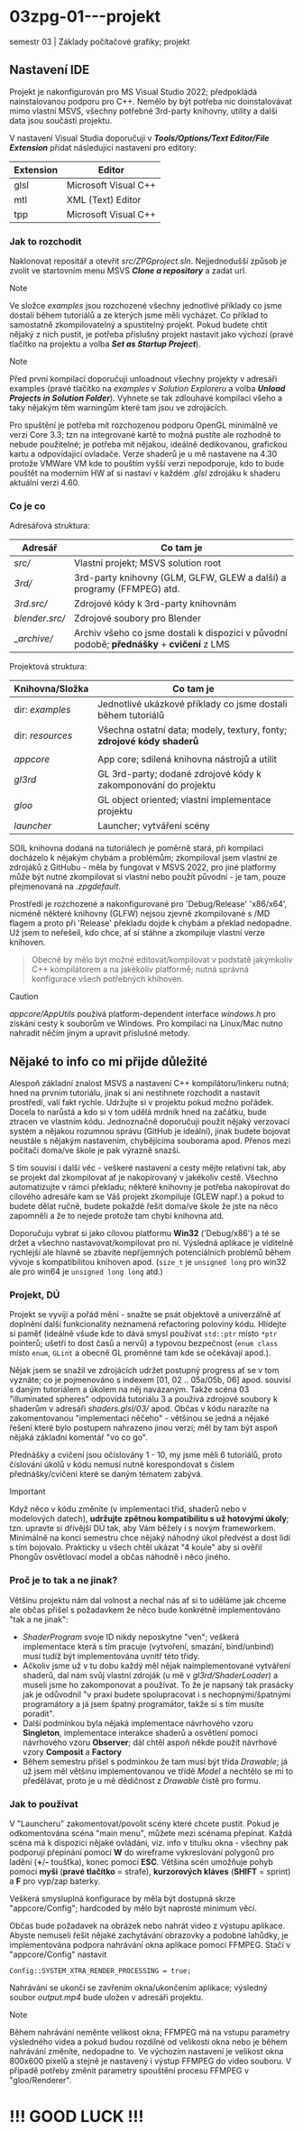 # 03zpg-01---projekt
semestr 03 | Základy počítačové grafiky; projekt

## Nastavení IDE
Projekt je nakonfigurován pro MS Visual Studio 2022; předpokládá nainstalovanou podporu pro C++. Nemělo by být potřeba nic doinstalovávat mimo vlastní MSVS, všechny potřebné 3rd-party knihovny, utility a další data jsou součástí projektu.

V nastavení Visual Studia doporučuji v ***Tools/Options/Text Editor/File Extension*** přidat následující nastavení pro editory:

| Extension | Editor               |
|-----------|----------------------|
| glsl	    | Microsoft Visual C++ |
| mtl       | XML (Text) Editor    |
| tpp       | Microsoft Visual C++ |

### Jak to rozchodit
Naklonovat repositář a otevřít _src/ZPGproject.sln_. Nejjednodušší způsob je zvolit ve startovním menu MSVS ***Clone a repository*** a zadat url.

> [!NOTE]
> Ve složce _examples_ jsou rozchozené všechny jednotlivé příklady co jsme dostali během tutoriálů a ze kterých jsme měli vycházet. Co příklad to samostatně zkompilovatelný a spustitelný projekt. Pokud budete chtít nějaký z nich pustit, je potřeba příslušný projekt nastavit jako výchozí (pravé tlačítko na projektu a volba ***Set as Startup Project***).

> [!NOTE]
> Před první kompilací doporučuji unloadnout všechny projekty v adresáři examples (pravé tlačítko na _examples_ v _Solution Exploreru_ a volba ***Unload Projects in Solution Folder***). Vyhnete se tak zdlouhavé kompilaci všeho a taky nějakým těm warningům které tam jsou ve zdrojácích.

Pro spuštění je potřeba mít rozchozenou podporu OpenGL minimálně ve verzi Core 3.3; tzn na integrované kartě to možná pustíte ale rozhodně to nebude použitelné; je potřeba mít nějakou, ideálně dedikovanou, grafickou kartu a odpovídající ovladače. Verze shaderů je u mě nastavene na 4.30 protože VMWare VM kde to pouštím vyšší verzi nepodporuje, kdo to bude pouštět na moderním HW ať si nastaví v každém _.glsl_ zdrojáku k shaderu aktuální verzi 4.60.

### Co je co
Adresářová struktura:

| Adresář        | Co tam je                                                                                    |
|----------------|----------------------------------------------------------------------------------------------|
| _src/_         | Vlastní projekt; MSVS solution root                                                          |
| _3rd/_         | 3rd-party knihovny (GLM, GLFW, GLEW a další) a programy (FFMPEG) atd.                        |
| _3rd.src/_     | Zdrojové kódy k 3rd-party knihovnám                                                          |
| _blender.src/_ | Zdrojové soubory pro Blender                                                                 |
| __archive/_    | Archiv všeho co jsme dostali k dispozici v původní podobě; **přednášky** + **cvičení** z LMS |

Projektová struktura:

| Knihovna/Složka  | Co tam je                                                               |
|------------------|-------------------------------------------------------------------------|
| dir: _examples_  | Jednotlivé ukázkové příklady co jsme dostali během tutoriálů            |
| dir: _resources_ | Všechna ostatní data; modely, textury, fonty; **zdrojové kódy shaderů** |
|                  |                                                                         |
| _appcore_        | App core; sdílená knihovna nástrojů a utilit                            |
| _gl3rd_          | GL 3rd-party; dodané zdrojové kódy k zakomponování do projektu          |
| _gloo_           | GL object oriented; vlastní implementace projektu                       |
| _launcher_       | Launcher; vytváření scény                                               |

SOIL knihovna dodaná na tutoriálech je poměrně stará, při kompilaci docházelo k nějakým chybám a problémům; zkompiloval jsem vlastní ze zdrojáků z GitHubu - měla by fungovat v MSVS 2022, pro jiné platformy může být nutné zkompilovat si vlastní nebo použít původní - je tam, pouze přejmenovaná na _.zpgdefault_.

Prostředí je rozchozené a nakonfigurované pro 'Debug/Release' 'x86/x64', nicméně některé knihovny (GLFW) nejsou zjevně zkompilované s /MD flagem a proto při 'Release' překladu dojde k chybám a překlad nedopadne. Už jsem to neřešeil, kdo chce, ať si stáhne a zkompiluje vlastní verze knihoven.

> Obecně by mělo být možné editovat/kompilovat v podstatě jakýmkoliv C++ kompilátorem a na jakékoliv platformě; nutná správná konfigurace všech potřebných khihoven.

> [!CAUTION]
> _appcore/AppUtils_ používá platform-dependent interface _windows.h_ pro získání cesty k souborům ve Windows. Pro kompilaci na Linux/Mac nutno nahradit něčím jiným a upravit příslušné metody.

## Nějaké to info co mi přijde důležité
Alespoň základní znalost MSVS a nastavení C++ kompilátoru/linkeru nutná; hned na prvním tutoriálu, jinak si ani nestihnete rozchodit a nastavit prostředí, valí fakt rychle. Udržujte si v projektu pokud možno pořádek. Docela to narůstá a kdo si v tom udělá mrdník hned na začátku, bude ztracen ve vlastním kódu. Jednoznačně doporučuji použít nějaký verzovací systém a nějakou rozumnou správu (GitHub je ideální), jinak budete bojovat neustále s nějakým nastavením, chybějícíma souborama apod. Přenos mezi počítači doma/ve škole je pak výrazně snazší.

S tím souvisí i další věc - veškeré nastavení a cesty mějte relativní tak, aby se projekt dal zkompilovat ať je nakopírovaný v jakékoliv cestě. Všechno automatizujte v rámci překladu; některé knihovny je potřeba nakopírovat do cílového adresáře kam se Váš projekt zkompiluje (GLEW např.) a pokud to budete dělat ručně, budete pokaždé řešit doma/ve škole že jste na něco zapomněli a že to nejede protože tam chybí knihovna atd.

Doporučuju vybrat si jako cílovou platformu **Win32** ('Debug/x86') a té se držet a všechno nastavovat/kompilovat pro ní. Výsledná aplikace je viditelně rychlejší ale hlavně se zbavíte nepříjemných potenciálních problémů během vývoje s kompatibilitou knihoven apod. (```size_t``` je ```unsigned long``` pro win32 ale pro win64 je ```unsigned long long``` atd.)

### Projekt, DÚ
Projekt se vyvíjí a pořád mění - snažte se psát objektově a univerzálně ať doplnění další funkcionality neznamená refactoring poloviny kódu. Hlídejte si paměť (ideálně všude kde to dává smysl používat ```std::ptr``` místo ```*ptr``` pointerů; ušetří to dost časů a nervů) a typovou bezpečnost (```enum class``` místo ```enum```, ```GLint``` a obecně GL proměnné tam kde se očekávají apod.).

Nějak jsem se snažil ve zdrojácích udržet postupný progress ať se v tom vyznáte; co je pojmenováno s indexem [01, 02 .. 05a/05b, 06] apod. souvisí s daným tutoriálem a úkolem na něj navázaným. Takže scéna 03 "illuminated spheres" odpovídá tutoriálu 3 a používá zdrojové soubory k shaderům v adresáři _shaders.glsl/03/_ apod. Občas v kódu narazíte na zakomentovanou "implementaci něčeho" - většinou se jedná a nějaké řešení které bylo postupem nahrazeno jinou verzí; měl by tam být aspoň nějaká základní komentář "vo co go".

Přednášky a cvičení jsou očíslovány 1 - 10, my jsme měli 6 tutoriálů, proto číslování úkolů v kódu nemusí nutně korespondovat s číslem přednášky/cvičení které se daným tématem zabývá.

> [!IMPORTANT]
> Když něco v kódu změníte (v implementaci tříd, shaderů nebo v modelových datech), **udržujte zpětnou kompatibilitu s už hotovými úkoly**; tzn. upravte si dřívější DÚ tak, aby Vám běžely i s novým frameworkem. Minimálně na konci semestru chce nějaký náhodný úkol předvést a dost lidí s tím bojovalo. Prakticky u všech chtěl ukázat "4 koule" aby si ověřil Phongův osvětlovací model a občas náhodně i něco jiného.

### Proč je to tak a ne jinak?
Většinu projektu nám dal volnost a nechal nás ať si to uděláme jak chceme ale občas přišel s požadavkem že něco bude konkrétně implementováno "tak a ne jinak":
 - _ShaderProgram_ svoje ID nikdy neposkytne "ven"; veškerá implementace která s tím pracuje (vytvoření, smazání, bind/unbind) musí tudíž být implementována uvnitř této třídy.
 - Ačkoliv jsme už v tu dobu každý měl nějak naimplementované vytváření shaderů, dal nám svůj vlastní zdroják (u mě v _gl3rd/ShaderLoader_) a museli jsme ho zakomponovat a používat. To že je napsaný tak prasácky jak je odůvodnil "v praxi budete spolupracovat i s nechopnými/špatnými programátory a já jsem špatný programátor, takže si s tím musíte poradit".
 - Další podmínkou byla nějaká implementace návrhového vzoru **Singleton**, implementace interakce shaderů a osvětlení pomocí návrhového vzoru **Observer**; dál chtěl aspoň někde použít návrhové vzory **Composit** a **Factory**
 - Během semestru přišel s podmínkou že tam musí být třída _Drawable_; já už jsem měl většinu implementovanou ve třídě _Model_ a nechtělo se mi to předělávat, proto je u mě dědičnost z _Drawable_ čistě pro formu.

### Jak to používat
V "Launcheru" zakomentovat/povolit scény které chcete pustit. Pokud je odkomentována scéna "main menu", můžete mezi scénama přepínat. Každá scéna má k dispozici nějaké ovládání, viz. info v titulku okna - všechny pak podporují přepínání pomocí **W** do wireframe vykreslování polygonů pro ladění (**+**/**-** toušťka), konec pomocí **ESC**. Většina scén umožňuje pohyb pomocí **myši** (**pravé tlačítko** = strafe), **kurzorových kláves** (**SHIFT** = sprint) a **F** pro vyp/zap baterky.
 
Veškerá smysluplná konfigurace by měla být dostupná skrze "appcore/Config"; hardcoded by mělo být naprosté minimum věcí.
 
Občas bude požadavek na obrázek nebo nahrát video z výstupu aplikace. Abyste nemuseli řešit nějaké zachytávání obrazovky a podobné lahůdky, je implementována podpora nahrávání okna aplikace pomocí FFMPEG. Stačí v "appcore/Config" nastavit
```
Config::SYSTEM_XTRA_RENDER_PROCESSING = true;
```
Nahrávání se ukončí se zavřením okna/ukončením aplikace; výsledný soubor _output.mp4_ bude uložen v adresáři projektu.
 
> [!NOTE]
> Během nahrávání neměnte velikost okna; FFMPEG má na vstupu parametry výsledného videa a pokud budou rozdílné od velikosti okna nebo je během nahrávání změníte, nedopadne to. Ve výchozím nastavení je velikost okna 800x600 pixelů a stejně je nastavený i výstup FFMPEG do video souboru. V případě potřeby změnit parametry spouštění procesu FFMPEG v "gloo/Renderer".
 
# !!! GOOD LUCK !!!
